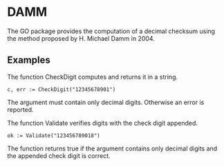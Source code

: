 # DAMM

The GO package provides the computation of a decimal checksum using the
method proposed by H. Michael Damm in 2004.

## Examples

The function CheckDigit computes and returns it in a string.

    c, err := CheckDigit("12345678901")

The argument must contain only decimal digits. Otherwise an error is
reported.

The function Validate verifies digits with the check digit appended.

    ok := Validate("123456789018")

The function returns true if the argument contains only decimal digits and
the appended check digit is correct.
